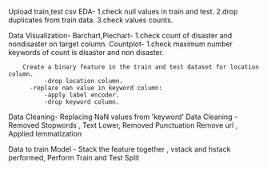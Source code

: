 Upload train,test csv
EDA-
    1.check null values in train and test.
    2.drop duplicates from train data.
    3.check values counts.

   Data Visualization-
        Barchart,Piechart-
          1.check count of disaster and nondisaster on target column.
        Countplot-
          1.check maximum number keywords of count is disaster and non disaster.

        Create a binary feature in the train and test dataset for location column.
              -drop location column.
          -replace nan value in keyword column: 
              -apply label encoder.
              -drop keyword column.

Data Cleaning-
    Replacing NaN values from 'keyword' 
    Data Cleaning - Removed Stopwords , 
    Text Lower, 
    Removed Punctuation 
    Remove url ,  
    Applied lemmatization  











Data to train Model - 
          Stack the feature together ,
          vstack and hstack performed,
          Perform Train and Test Split    

